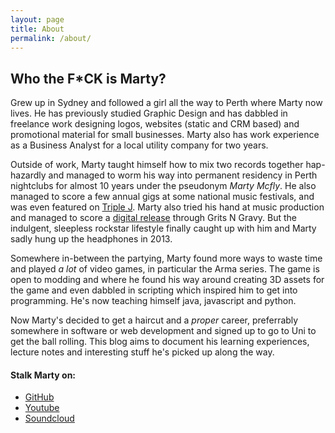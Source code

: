 ```yaml
---
layout: page
title: About
permalink: /about/
---
```


## Who the F*CK is Marty?

Grew up in Sydney and followed a girl all the way to Perth where Marty now lives. He has previously studied Graphic Design and has dabbled in freelance work designing logos, websites (static and CRM based) and promotional material for small businesses. Marty also has work experience as a Business Analyst for a local utility company for two years. 

Outside of work, Marty taught himself how to mix two records together hap-hazardly and managed to worm his way into permanent residency in Perth nightclubs for almost 10 years under the pseudonym *Marty Mcfly*. He also managed to score a few annual gigs at some national music festivals, and was even featured on [Triple J](https://soundcloud.com/martymcfly/triple-j-the-club-2007-09-07). Marty also tried his hand at music production and managed to score a [digital release](http://www.junodownload.com/products/the-perth-city-ep/1973471-02/) through Grits N Gravy. But the indulgent, sleepless rockstar lifestyle finally caught up with him and Marty sadly hung up the headphones in 2013.

Somewhere in-between the partying, Marty found more ways to waste time and played *a lot* of video games, in particular the Arma series. The game is open to modding and where he found his way around creating 3D assets for the game and even dabbled in scripting which inspired him to get into programming. He's now teaching himself java, javascript and python.

Now Marty's decided to get a haircut and a *proper* career, preferrably somewhere in software or web development and signed up to go to Uni to get the ball rolling. This blog aims to document his learning experiences, lecture notes and interesting stuff he's picked up along the way.

#### Stalk Marty on: ####

- [GitHub](https://github.com/martymcflywa)
- [Youtube](https://www.youtube.com/user/combatjacked/videos)
- [Soundcloud](https://soundcloud.com/martymcfly)
